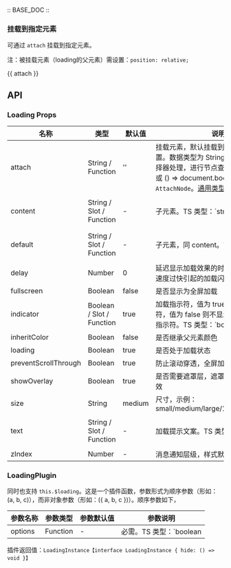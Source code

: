 :: BASE_DOC ::
### 挂载到指定元素

可通过 `attach` 挂载到指定元素。

注：被挂载元素（loading的父元素）需设置：`position: relative;`

{{ attach }}

## API
### Loading Props

名称 | 类型 | 默认值 | 说明 | 必传
-- | -- | -- | -- | --
attach | String / Function | '' | 挂载元素，默认挂载到组件本身所在的位置。数据类型为 String 时，会被当作选择器处理，进行节点查询。示例：'body' 或 () => document.body。TS 类型：`AttachNode`。[通用类型定义](https://github.com/Tencent/tdesign-vue/blob/develop/src/common.ts) | N
content | String / Slot / Function | - | 子元素。TS 类型：`string | TNode`。[通用类型定义](https://github.com/Tencent/tdesign-vue/blob/develop/src/common.ts) | N
default | String / Slot / Function | - | 子元素，同 content。TS 类型：`string | TNode`。[通用类型定义](https://github.com/Tencent/tdesign-vue/blob/develop/src/common.ts) | N
delay | Number | 0 | 延迟显示加载效果的时间，用于防止请求速度过快引起的加载闪烁，单位：毫秒 | N
fullscreen | Boolean | false | 是否显示为全屏加载 | N
indicator | Boolean / Slot / Function | true | 加载指示符，值为 true 显示默认指示符，值为 false 则不显示，也可以自定义指示符。TS 类型：`boolean | TNode`。[通用类型定义](https://github.com/Tencent/tdesign-vue/blob/develop/src/common.ts) | N
inheritColor | Boolean | false | 是否继承父元素颜色 | N
loading | Boolean | true | 是否处于加载状态 | N
preventScrollThrough | Boolean | true | 防止滚动穿透，全屏加载模式有效 | N
showOverlay | Boolean | true | 是否需要遮罩层，遮罩层对包裹元素才有效 | N
size | String | medium | 尺寸，示例：small/medium/large/12px/56px/0.3em | N
text | String / Slot / Function | - | 加载提示文案。TS 类型：`string | TNode`。[通用类型定义](https://github.com/Tencent/tdesign-vue/blob/develop/src/common.ts) | N
zIndex | Number | - | 消息通知层级，样式默认为 3500 | N

### LoadingPlugin

同时也支持 `this.$loading`。这是一个插件函数，参数形式为顺序参数（形如：(a, b, c)），而非对象参数（形如：({ a, b, c })）。顺序参数如下，

参数名称 | 参数类型 | 参数默认值 | 参数说明
-- | -- | -- | --
options | Function | - | 必需。TS 类型：`boolean | TdLoadingProps`

插件返回值：`LoadingInstance【interface LoadingInstance { hide: () => void }】`
